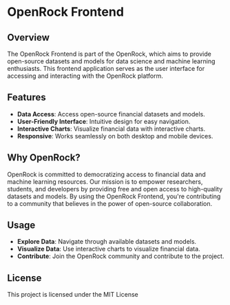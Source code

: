 # OpenRock Frontend

## Overview

The OpenRock Frontend is part of the OpenRock, which aims to provide open-source datasets and models for data science and machine learning enthusiasts. This frontend application serves as the user interface for accessing and interacting with the OpenRock platform.

## Features

- **Data Access**: Access open-source financial datasets and models.
- **User-Friendly Interface**: Intuitive design for easy navigation.
- **Interactive Charts**: Visualize financial data with interactive charts.
- **Responsive**: Works seamlessly on both desktop and mobile devices.

## Why OpenRock?

OpenRock is committed to democratizing access to financial data and machine learning resources. Our mission is to empower researchers, students, and developers by providing free and open access to high-quality datasets and models. By using the OpenRock Frontend, you're contributing to a community that believes in the power of open-source collaboration.

## Usage

- **Explore Data**: Navigate through available datasets and models.
- **Visualize Data**: Use interactive charts to visualize financial data.
- **Contribute**: Join the OpenRock community and contribute to the project.



## License

This project is licensed under the MIT License 

